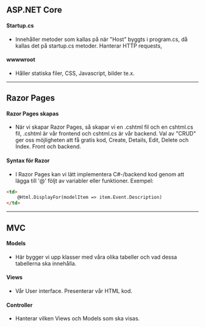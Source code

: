 ## ASP.NET Core

#### Startup.cs
- Innehåller metoder som kallas på när "Host" byggts i program.cs, då kallas det på startup.cs metoder. Hanterar HTTP requests, 

#### wwwwroot
- Håller statiska filer, CSS, Javascript, bilder te.x.

---

## Razor Pages
#### Razor Pages skapas
- När vi skapar Razor Pages, så skapar vi en .cshtml fil och en cshtml.cs fil, .cshtml är vår frontend och cshtml.cs är vår backend. Val av "CRUD" ger oss möjligheten att få gratis kod, Create, Details, Edit, Delete och Index. Front och backend.

#### Syntax för Razor
- I Razor Pages kan vi lätt implementera C#-/backend kod genom att lägga till '@' följt av variabler eller funktioner. Exempel:
```html
<td>
    @Html.DisplayFor(modelItem => item.Event.Description)
</td>
```

---

## MVC
#### Models
- Här bygger vi upp klasser med våra olika tabeller och vad dessa tabellerna ska innehålla.
#### Views
- Vår User interface. Presenterar vår HTML kod.
#### Controller
- Hanterar vilken Views och Models som ska visas.
